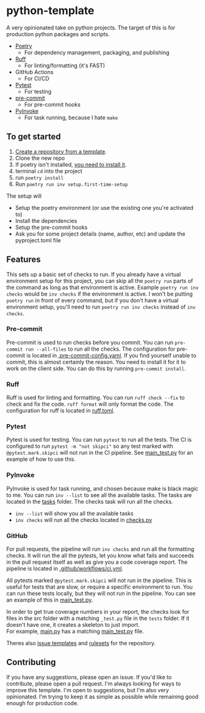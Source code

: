 # python-template
A very opinionated take on python projects.  The target of this is for production python packages and scripts.  

* [Poetry](https://python-poetry.org/)
    * For dependency management, packaging, and publishing
* [Ruff](https://github.com/astral-sh/ruff)
    * For linting/formatting (it's FAST)
* GitHub Actions
    * For CI/CD
* [Pytest](https://docs.pytest.org/en/8.2.x/)
    * For testing
* [pre-commit](https://pre-commit.com/)
    * For pre-commit hooks
* [PyInvoke](http://www.pyinvoke.org/)
    * For task running, because I hate `make`


## To get started
1. [Create a repository from a template](https://docs.github.com/en/repositories/creating-and-managing-repositories/creating-a-repository-from-a-template).
1. Clone the new repo
2. If poetry isn't installed, [you need to install it](https://python-poetry.org/docs/#installation).  
3. terminal `cd` into the project
3. run `poetry install`
3. Run `poetry run inv setup.first-time-setup`
    

The setup will  
* Setup the poetry environment (or use the existing one you're activated to)
* Install the dependencies
* Setup the pre-commit hooks
* Ask you for some project details (name, author, etc) and update the pyproject.toml file

## Features
This sets up a basic set of checks to run.  If you already have a virtual environment setup for this project, you can skip all the `poetry run` parts of the command as long as that environment is active. Example `poetry run inv checks` would be `inv checks` if the environment is active. I won't be putting `poetry run` in front of every command, but if you don't have a virtual environment setup, you'll need to run `poetry run inv checks` instead of `inv checks`.

### Pre-commit
Pre-commit is used to run checks before you commit.  You can run `pre-commit run --all-files` to run all the checks.  The configuration for pre-commit is located in [.pre-commit-config.yaml](.pre-commit-config.yaml). If you find yourself unable to commit, this is almost certainly the reason. You need to install it for it to work on the client side. You can do this by running `pre-commit install`.

### Ruff
Ruff is used for linting and formatting. You can run 
`ruff check --fix` to check and fix the code. `ruff format` will only format the code.
The configuration for ruff is located in [ruff.toml](ruff.toml).

### Pytest
Pytest is used for testing.  You can run `pytest` to run all the tests. The CI is configured to run `pytest -m "not skipci"` so any test marked with `@pytest.mark.skipci` will not run in the CI pipeline. See [main_test.py](tests/main_test.py) for an example of how to use this.

### PyInvoke
PyInvoke is used for task running, and chosen because make is black magic to me.  You can run `inv --list` to see all the available tasks.  The tasks are located in the [tasks](tasks) folder.  The checks task will run all the checks. 

* `inv --list` will show you all the available tasks
* `inv checks` will run all the checks located in [checks.py](tasks/checks.py)

### GitHub
For pull requests, the pipeline will run `inv checks` and run all the formatting checks.  It will run the all the pytests, let you know what fails and succeeds in the pull request itself as well as give you a code coverage report.  The pipeline is located in [.github/workflows/ci.yml](.github/workflows/ci.yml).  

All pytests marked `@pytest.mark.skipci` will not run in the pipeline.  This is useful for tests that are slow, or require a specific environment to run.  You can run these tests locally, but they will not run in the pipeline.  You can see an example of this in [main_test.py](tests/main_test.py).

In order to get true coverage numbers in your report, the checks look for files in the src folder with a matching `_test.py` file in the `tests` folder.  If it doesn't have one, it creates a skeleton to just import.  
For example, [main.py](python_template/main.py) has a matching [main_test.py](tests/main_test.py) file.  

Theres also [issue templates](.github/ISSUE_TEMPLATE/bug_report.yml) and [rulesets](.github/rulesets/Require-Merge-Request.json) for the repository.  

## Contributing
If you have any suggestions, please open an issue.  If you'd like to contribute, please open a pull request.  I'm always looking for ways to improve this template. I'm open to suggestions, but I'm also very opinionated.  I'm trying to keep it as simple as possible while remaining good enough for production code.
